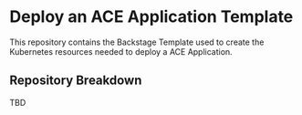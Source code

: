 # Deploy an ACE Application Template

This repository contains the Backstage Template used to create the Kubernetes resources needed to deploy a ACE Application.

## Repository Breakdown

TBD
